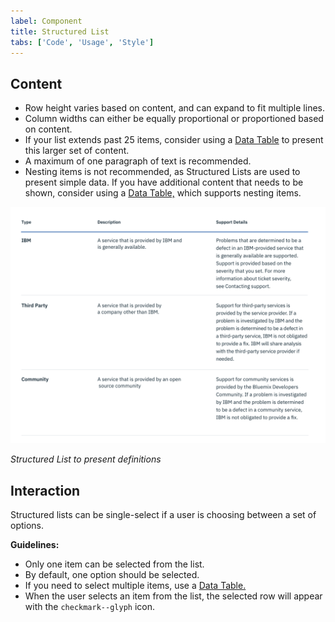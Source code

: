 ```yaml
---
label: Component
title: Structured List
tabs: ['Code', 'Usage', 'Style']
---
```


## Content

- Row height varies based on content, and can expand to fit multiple lines.
- Column widths can either be equally proportional or proportioned based on content.
- If your list extends past 25 items, consider using a [Data Table](/components/data-table) to present this larger set of content.
- A maximum of one paragraph of text is recommended.
- Nesting items is not recommended, as Structured Lists are used to present simple data. If you have additional content that needs to be shown, consider using a [Data Table,](/components/data-table) which supports nesting items.

![Structured List](images/structured-list-usage-2.png)

_Structured List to present definitions_

## Interaction

Structured lists can be single-select if a user is choosing between a set of options.

**Guidelines:**

- Only one item can be selected from the list.
- By default, one option should be selected.
- If you need to select multiple items, use a [Data Table.](/components/data-table)
- When the user selects an item from the list, the selected row will appear with the `checkmark--glyph` icon.
